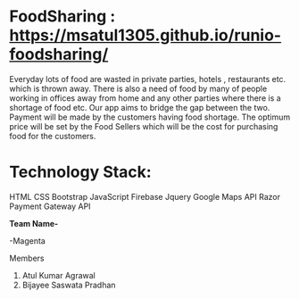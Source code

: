 # FoodSharing : https://msatul1305.github.io/runio-foodsharing/
Everyday lots of food are wasted in private parties, hotels , restaurants etc. which is thrown away. There is also a need of food by many of people working in offices away from home and any other parties where there is a shortage of food etc. Our app aims to bridge the gap between the two.  
Payment will be made by the customers having food shortage.
The optimum price will be set by the Food Sellers which will be the cost for purchasing food for the customers.
<h1>Technology Stack:</h1>
HTML
CSS
Bootstrap
JavaScript
Firebase
Jquery
Google Maps API
Razor Payment Gateway API
<p><b>Team Name-</b></p>-Magenta
<p>Members</p>
<ol>
<li>Atul Kumar Agrawal</li>
<li>Bijayee Saswata Pradhan</li>
</ol>
<p>

